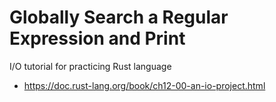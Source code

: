# Globally Search a Regular Expression and Print

I/O tutorial for practicing Rust language

- https://doc.rust-lang.org/book/ch12-00-an-io-project.html